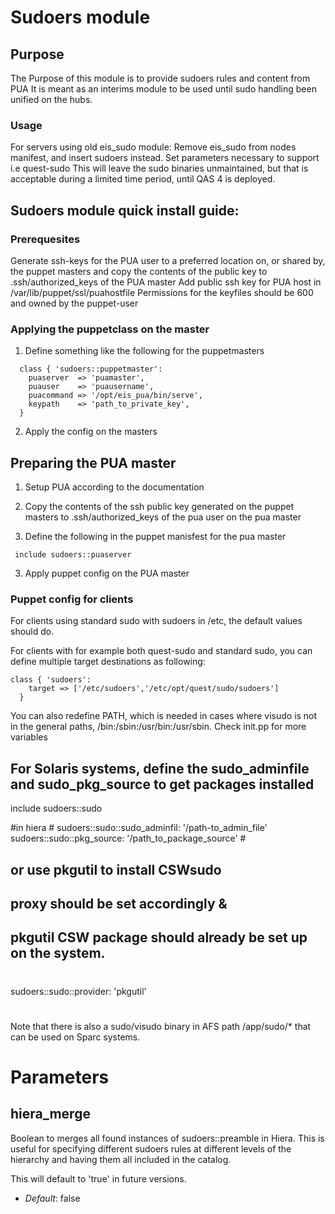 # Sudoers module
## Purpose
The Purpose of this module is to provide sudoers rules and content from PUA
It is meant as an interims module to be used until sudo handling been
unified on the hubs.
### Usage
For servers using old eis_sudo module: Remove eis_sudo from nodes manifest, and insert sudoers instead. Set parameters necessary to support i.e quest-sudo
This will leave the sudo binaries unmaintained, but that is acceptable
during a limited time period, until QAS  4 is deployed.

## Sudoers module quick install guide:
### Prerequesites
Generate ssh-keys for the PUA user to a preferred location on, or shared by, the puppet masters and copy the contents of the public key to .ssh/authorized_keys of the PUA master
Add public ssh key for PUA host in /var/lib/puppet/ssl/puahostfile
Permissions for the keyfiles should be 600 and owned by the puppet-user
### Applying the puppetclass on the master

1. Define something like the following for the puppetmasters

```
  class { 'sudoers::puppetmaster':
    puaserver  => 'puamaster',
    puauser    => 'puausername',
    puacommand => '/opt/eis_pua/bin/serve',
    keypath    => 'path_to_private_key',
  }
```

2. Apply the config on the masters

## Preparing the PUA master
1. Setup PUA according to the documentation

1. Copy the contents of the ssh public key generated on the puppet masters to .ssh/authorized_keys of the pua user on the pua master
2. Define the following in the puppet manisfest for the pua master
```
 include sudoers::puaserver
```
3. Apply puppet config on the PUA master

### Puppet config for clients

For clients using standard sudo with sudoers in /etc, the default values should do.

For clients with for example both quest-sudo and standard sudo, you can define multiple target destinations as following:
```
class { 'sudoers':
    target => ['/etc/sudoers','/etc/opt/quest/sudo/sudoers']
  }
```

You can also redefine PATH, which is needed in cases where visudo is not in the general paths, /bin:/sbin:/usr/bin:/usr/sbin. Check init.pp for more variables

## For Solaris systems, define the sudo_adminfile and sudo_pkg_source to get packages installed

include sudoers::sudo

#in hiera
#<source>
sudoers::sudo::sudo_adminfil: '/path-to_admin_file'
sudoers::sudo::pkg_source: '/path_to_package_source'
#<source/>

## or use pkgutil to install CSWsudo
## proxy should be set accordingly &
## pkgutil CSW package should already be set up on the system.
# <provider>
sudoers::sudo::provider: 'pkgutil'
# </provider>

Note that there is also a sudo/visudo binary in AFS path /app/sudo/* that can be used on Sparc systems.

# Parameters #

hiera_merge
-----------
Boolean to merges all found instances of sudoers::preamble in Hiera. This is useful for specifying
different sudoers rules at different levels of the hierarchy and having them all included in the catalog.

This will default to 'true' in future versions.

- *Default*: false
